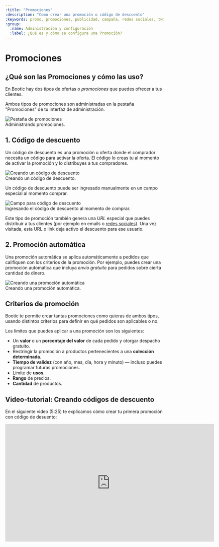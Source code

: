 ```yaml
---
:title: "Promociones"
:description: "Como crear una promoción o código de descuento"
:keywords: promo, promociones, publicidad, campaña, redes sociales, twitter, facebook, blog, screencast, video, video tutorial,discount, descuento, codigo
:group:
  :name: Administración y configuración
  :label: ¿Qué es y cómo se configura una Promoción?
---
```


# Promociones

## ¿Qué son las Promociones y cómo las uso?

En Bootic hay dos tipos de ofertas o *promociones* que puedes ofrecer a tus clientes.

Ambos tipos de promociones son administradas en la pestaña "Promociones" de tu interfaz de administración.

<div class="captura">
  <div class="c-contenido">
    <img src="/img/admin/promotions-tab.png" alt="Pestaña de promociones" />
  </div>
  <div class="c-pie">
    Administrando promociones.
  </div>
</div>

## 1. Código de descuento

Un código de descuento es una promoción u oferta donde el comprador necesita un código para activar la oferta. El código lo creas tu al momento de activar la promoción y lo distribuyes a tus compradores.

<div class="captura">
  <div class="c-contenido">
    <img src="/img/admin/promo-discount-code.png" alt="Creando un código de descuento" />
  </div>
  <div class="c-pie">
    Creando un código de descuento.
  </div>
</div>

Un código de descuento puede ser ingresado manualmente en un campo especial al momento comprar. 

<div class="captura">
  <div class="c-contenido">
    <img src="/img/admin/discount-code-field.png" alt="Campo para código de descuento" />
  </div>
  <div class="c-pie">
    Ingresando el código de descuento al momento de comprar.
  </div>
</div>

Este tipo de promoción también genera una *URL* especial que puedes distribuir a tus clientes (por ejemplo en emails o [redes sociales](/es/administracion/promociones/en-redes-sociales)). Una vez visitada, esta URL o link deja activo el descuento para ese usuario.

## 2. Promoción automática

Una promoción automática se aplica automáticamente a pedidos que califiquen con los criterios de la promoción. Por ejemplo, puedes crear una promoción automática que incluya *envío gratuito* para pedidos sobre cierta cantidad de dinero.

<div class="captura">
  <div class="c-contenido">
    <img src="/img/admin/promo-automatic.png" alt="Creando una promoción automática" />
  </div>
  <div class="c-pie">
    Creando una promoción automática.
  </div>
</div>

## Criterios de promoción

Bootic te permite crear tantas promociones como quieras de ambos tipos, usando distintos criterios para definir en qué pedidos son aplicables o no.

Los límites que puedes aplicar a una promoción son los siguientes:

* Un **valor** o un **porcentaje del valor** de cada pedido y otorgar despacho gratuito.
* Restringir la promoción a productos pertenecientes a una **colección determinada**.
* **Tiempo de validez** (con año, mes, día, hora y minuto) — incluso puedes programar futuras promociones.
* Límite de **usos**.
* **Rango** de precios.
* **Cantidad** de productos.

## Video-tutorial: Creando códigos de descuento

En el siguiente video (5:25) te explicamos cómo crear tu primera promoción con código de desuento:

<iframe width="665" height="374" src="http://www.youtube.com/embed/1a9w1bM3-4g" frameborder="0" allowfullscreen></iframe>

